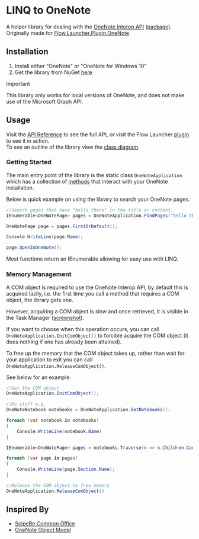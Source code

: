 # LINQ to OneNote

A helper library for dealing with the [OneNote Interop API](https://learn.microsoft.com/en-us/office/client-developer/onenote/application-interface-onenote)
([package](https://www.nuget.org/packages/Interop.Microsoft.Office.Interop.OneNote#readme-body-tab)).\
Originally made for [Flow.Launcher.Plugin.OneNote](https://github.com/Odotocodot/Flow.Launcher.Plugin.OneNote).

## Installation

1. Install either "OneNote" or "OneNote for Windows 10"
1. Get the library from NuGet [here](https://www.nuget.org/packages/Odotocodot.OneNote.Linq/)

> [!IMPORTANT]
> This library only works for local versions of OneNote, and does not make use of the Microsoft Graph API.

## Usage

Visit the [API Reference](https://odotocodot.github.io/Linq2OneNote/api/Odotocodot.OneNote.Linq.html) to see the full API, or visit the Flow Launcher [plugin](https://github.com/Odotocodot/Flow.Launcher.Plugin.OneNote/blob/master/Flow.Launcher.Plugin.OneNote/SearchManager.cs) to see it in action.\
To see an outline of the library view the [class diagram](https://github.com/Odotocodot/Linq2OneNote/blob/main/Documentation/images/class_diagram.png).


### Getting Started

The main entry point of the library is the static class ``OneNoteApplication`` which has a collection of [methods](https://odotocodot.github.io/Linq2OneNote/api/Odotocodot.OneNote.Linq.OneNoteApplication.html#methods) that interact with your OneNote installation.

Below is quick example on using the library to search your OneNote pages. 

```csharp
//Search pages that have "hello there" in the title or content.
IEnumerable<OneNotePage> pages = OneNoteApplication.FindPages("hello there");

OneNotePage page = pages.FirstOrDefault();

Console.WriteLine(page.Name);

page.OpenInOneNote();
```

Most functions return an IEnumerable allowing for easy use with LINQ.

### Memory Management

A COM object is required to use the OneNote Interop API, by default this is acquired lazily, i.e. the first time you call a method that requires a COM object, the library gets one.

However, acquiring a COM object is _slow_ and once retrieved, it is visible in the Task Manager ([screenshot](https://github.com/Odotocodot/Linq2OneNote/blob/main/Documentation/images/task_manager.png)).

If you want to choose when this operation occurs, you can call ``OneNoteApplication.InitComObject()`` to forcible acquire the COM object (it does nothing if one has already been attained).

To free up the memory that the COM object takes up, rather than wait for your application to exit you can call  ``OneNoteApplication.ReleaseComObject()``.

See below for an example.

```csharp
//Get the COM object
OneNoteApplication.InitComObject();

//Do stuff e.g.
OneNoteNotebook notebooks = OneNoteApplication.GetNotebooks();

foreach (var notebook in notebooks)
{
    Console.WriteLine(notebook.Name)
}

IEnumerable<OneNotePage> pages = notebooks.Traverse(n => n.Children.Count() > 3).GetPages();

foreach (var page in pages)
{
    Console.WriteLine(page.Section.Name);
}

//Release the COM object to free memory
OneNoteApplication.ReleaseComObject()
```

## Inspired By

- [ScipeBe Common Office](https://github.com/scipbe/ScipBe-Common-Office)
- [OneNote Object Model](https://github.com/idvorkin/onom)